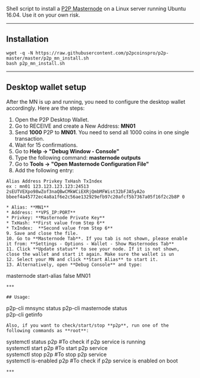 
Shell script to install a [P2P Masternode](https://p2pcoin.network/) on a Linux server running Ubuntu 16.04. Use it on your own risk.
***

## Installation
```
wget -q -N https://raw.githubusercontent.com/p2pcoinspro/p2p-master/master/p2p_mn_install.sh
bash p2p_mn_install.sh
```
***

## Desktop wallet setup  

After the MN is up and running, you need to configure the desktop wallet accordingly. Here are the steps:  
1. Open the P2P Desktop Wallet.  
2. Go to RECEIVE and create a New Address: **MN01**  
3. Send **1000** P2P to **MN01**. You need to send all 1000 coins in one single transaction.
4. Wait for 15 confirmations.  
5. Go to **Help -> "Debug Window - Console"**  
6. Type the following command: **masternode outputs**  
7. Go to  **Tools -> "Open Masternode Configuration File"**
8. Add the following entry:
```
Alias Address Privkey TxHash TxIndex
ex : mn01 123.123.123.123:24513 2sEUTVEXpo98wZof3naQBwCMkWCiEXRjQmbMFWist32bFJA5yA2o bbeef4a45772ec4a8a1f6e2c56ae132929efb97c20afcf5b7367a05f16f2c2b8P 0

* Alias: **MN1**
* Address: **VPS_IP:PORT**
* Privkey: **Masternode Private Key**
* TxHash: **First value from Step 6**
* TxIndex:  **Second value from Step 6**
9. Save and close the file.
10. Go to **Masternode Tab**. If you tab is not shown, please enable it from: **Settings - Options - Wallet - Show Masternodes Tab**
11. Click **Update status** to see your node. If it is not shown, close the wallet and start it again. Make sure the wallet is un
12. Select your MN and click **Start Alias** to start it.
13. Alternatively, open **Debug Console** and type:
```
masternode start-alias false MN01
```
***

## Usage:
```
p2p-cli mnsync status
p2p-cli masternode status  
p2p-cli getinfo
```
Also, if you want to check/start/stop **p2p**, run one of the following commands as **root**:

```
systemctl status p2p #To check if p2p service is running  
systemctl start p2p #To start p2p service  
systemctl stop p2p #To stop p2p service  
systemctl is-enabled p2p #To check if p2p service is enabled on boot  
```  
***



